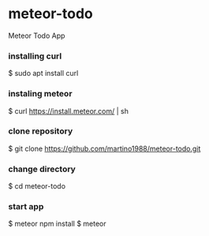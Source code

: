 # meteor-todo
Meteor Todo App

### installing curl
$ sudo apt install curl

### instaling meteor
$ curl https://install.meteor.com/ | sh

### clone repository
$ git clone https://github.com/martino1988/meteor-todo.git

### change directory
$ cd meteor-todo

### start app
$ meteor npm install
$ meteor
